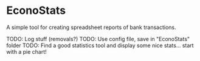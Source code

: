 # EconoStats

A simple tool for creating spreadsheet reports of bank transactions.

TODO: Log stuff (removals?)
TODO: Use config file, save in "EconoStats" folder
TODO: Find a good statistics tool and display some nice stats... start with a pie chart!

